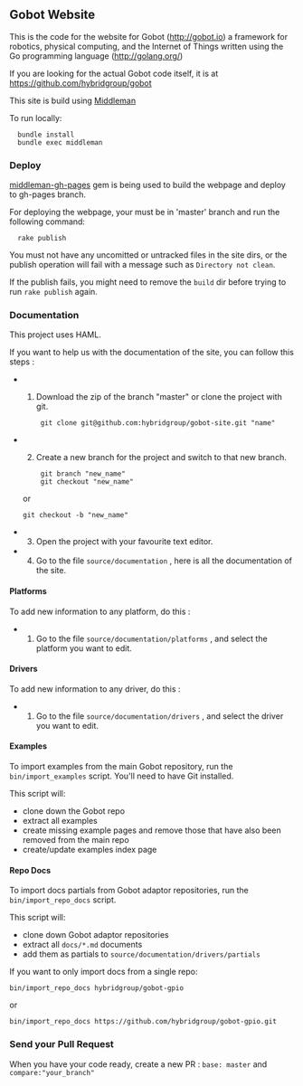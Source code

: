 ## Gobot Website

This is the code for the website for Gobot (http://gobot.io) a framework for robotics, physical computing, and the Internet of Things written using the Go programming language (http://golang.org/)

If you are looking for the actual Gobot code itself, it is at https://github.com/hybridgroup/gobot

This site is build using [Middleman](http://middlemanapp.com/basics/getting-started/)  

To run locally:  

      bundle install
      bundle exec middleman

### Deploy

[middleman-gh-pages](https://github.com/neo/middleman-gh-pages) gem is being used to build the webpage and deploy to gh-pages branch.  

For deploying the webpage, your must be in 'master' branch and run the following command:

      rake publish

You must not have any uncomitted or untracked files in the site dirs, or the publish operation will fail with a message such as `Directory not clean`.

If the publish fails, you might need to remove the `build` dir before trying to run `rake publish` again.

### Documentation

This project uses HAML.

If you want to help us with the documentation of the site, you can follow this steps :

- 1) Download the zip of the branch "master" or clone the project with git.

		  git clone git@github.com:hybridgroup/gobot-site.git "name"

- 2) Create a new branch for the project and switch to that new branch.

		  git branch "new_name"
		  git checkout "new_name"

  or
  
      git checkout -b "new_name"

- 3) Open the project with your favourite text editor.

- 4) Go to the file `source/documentation` , here is all the documentation of the site.

#### Platforms

To add new information to any platform, do this :

- 1) Go to the file `source/documentation/platforms` , and select the platform you want to edit.

#### Drivers

To add new information to any driver, do this :

- 1) Go to the file `source/documentation/drivers` , and select the driver you want to edit.

#### Examples

To import examples from the main Gobot repository, run the `bin/import_examples`
script. You'll need to have Git installed.

This script will:

- clone down the Gobot repo
- extract all examples
- create missing example pages and remove those that have also been removed from the main repo
- create/update examples index page

#### Repo Docs

To import docs partials from Gobot adaptor repositories, run the
`bin/import_repo_docs` script.

This script will:

- clone down Gobot adaptor repositories
- extract all `docs/*.md` documents
- add them as partials to `source/documentation/drivers/partials`

If you want to only import docs from a single repo:

```
bin/import_repo_docs hybridgroup/gobot-gpio
```

or

```
bin/import_repo_docs https://github.com/hybridgroup/gobot-gpio.git
```

### Send your Pull Request

When you have your code ready, create a new PR : `base: master` and `compare:"your_branch"`
